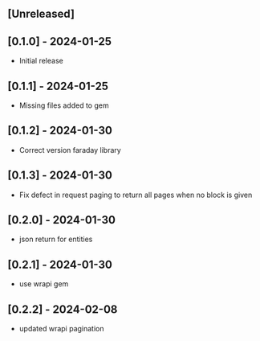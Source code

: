 ## [Unreleased]

## [0.1.0] - 2024-01-25
- Initial release

## [0.1.1] - 2024-01-25
-  Missing files added to gem

## [0.1.2] - 2024-01-30
-  Correct version faraday library

## [0.1.3] - 2024-01-30
-  Fix defect in request paging to return all pages when no block is given

## [0.2.0] - 2024-01-30
-  json return for entities

## [0.2.1] - 2024-01-30
-  use wrapi gem

## [0.2.2] - 2024-02-08
-  updated wrapi pagination


